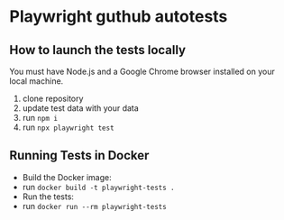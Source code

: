 # Playwright guthub autotests
## How to launch the tests locally
You must have Node.js and a Google Chrome browser installed on your local machine.
1. clone repository
2. update test data with your data
3. run `npm i`
4. run `npx playwright test`
## Running Tests in Docker
- Build the Docker image:
- run `docker build -t playwright-tests .`
- Run the tests:
- run `docker run --rm playwright-tests`
